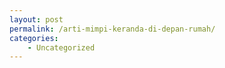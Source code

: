 ```yaml
---
layout: post
permalink: /arti-mimpi-keranda-di-depan-rumah/
categories:
    - Uncategorized
---
```



